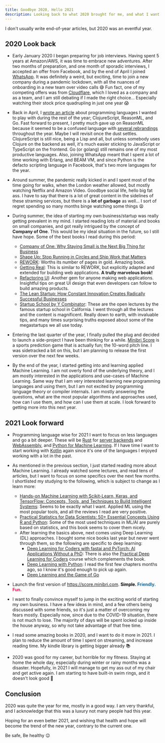 ```yaml
---
title: Goodbye 2020, Hello 2021
description: Looking back to what 2020 brought for me, and what I want 2021 to bring.
---
```


I don't usually write end-of-year articles, but 2020 was an eventful year.

## 2020 Look back

- Early January 2020 I began preparing for job interviews. Having spent 5 years at Amazon/AWS, it was time to embrace new adventures. After two months of preparation, and one month of sporadic interviews, I accepted an offer from Facebook, and by the end of April I joined [WhatsApp](https://www.whatsapp.com/). It was definitely a weird, but exciting, time to join a new company during a pandemic lockdown, with all the nuances of onboarding in a new team over video calls 😅 Fun fact, one of my competing offers was from [Cloudflare](https://www.cloudflare.com/), which I loved as a company and as a team, and I am still debating if I made the right choice... Especially watching their stock price quadrupling in just one year 😱

- Back in April, I [wrote an article](https://www.lambrospetrou.com/articles/hobby-languages-for-2020/) about programming languages I wanted to play with during the rest of the year; ClojureScript, ReasonML, and Go. Fast forward to present, I pretty much gave up on ReasonML because it seemed to be a confused language with [several rebrandings](https://rescript-lang.org/bucklescript-rebranding) throughout the year. Maybe I will revisit once the dust settles. ClojureScript is still nice, being a Lisp and all, but unless somebody uses Clojure on the backend as well, it's much easier sticking to JavaScript or TypeScript on the frontend. Go (or golang) still remains one of my most productive languages. Also, joining WhatsApp meant that I spent a lot of time working with Erlang, and BEAM VM, and since Python is the defacto scripting language in Facebook, that's two more languages for the year.

- Around summer, the pandemic really kicked in and I spent most of the time going for walks, when the London weather allowed, but mostly watching Netflix and Amazon Video. Goodbye social life, hello big fat ass. I have to say that there is a lot of great content in the sidelines of these straming services, but there is a **lot of garbage** as well... I sort of regret spending so many months binge watching some things 😫

- During summer, the idea of starting my own business/startup was really getting prevalent in my mind. I started reading lots of material and books on small companies, and got really intrigued by the concept of **Company of One**. This would be my ideal situation in the future, so I still have hope. Some of the best books I read during this period:
  * [Company of One: Why Staying Small is the Next Big Thing for Business](https://smile.amazon.co.uk/Company-One-Staying-Small-Business/dp/1328972356)
  * [Shape Up: Stop Running in Circles and Ship Work that Matters](https://basecamp.com/shapeup)
  * [REWORK](https://basecamp.com/books/rework): Worths its number of pages in gold. Amazing book.
  * [Getting Real](https://basecamp.com/books/getting-real): This is similar to REWORK, but explicitly adapted and extended for building web applications. **A trully marvelous book!**
  * [Refactoring UI](https://refactoringui.com/book/): Another gem for anyone making web applications. Insightful tips on great UI design that even developers can follow to build amazing products.
  * [The Lean Startup: How Constant Innovation Creates Radically Successful Businesses](https://smile.amazon.co.uk/Lean-Startup-Innovation-Successful-Businesses/dp/0670921602)
  * [Startup School by Y Combinator](https://www.startupschool.org/curriculum): These are the open lectures by the famous startup school in California. I went through all the lectures and the content is magnificent. Really down to earth, with invaluable tips, and many times surprising truths exposed about some of the megastartups we all use today.

- Entering the last quarter of the year, I finally pulled the plug and decided to launch a side-project I have been thinking for a while. [Minibri Score](https://www.lambrospetrou.com/articles/minibri-score-the-inception/) is a sports prediction game that is actually fun; the 10-word pitch line. I was sidetracked a bit on this, but I am planning to release the first version over the next few weeks.

- By the end of the year, I started getting into and learning applied Machine Learning. I am not overly fond of the underlying theory, and I am mostly interested in the applications and use-cases of Machine Learning. Same way that I am very interested learning new programming languages and using them, but I am not excited by programming language theory or compiler internals. I am mostly answering the questions, what are the most popular algorithms and approaches used, how can I use them, and how can I use them at scale. I look forward to getting more into this next year.

## 2021 Look forward

- Programming language wise for 2021 I want to focus on less languages and go a bit deeper. These will be [Rust](https://www.rust-lang.org/) for [server backends](rust-lang.org/what/networking) and [WebAssembly](https://www.rust-lang.org/what/wasm), and [Python for Machine Learning](https://scikit-learn.org/stable/). If I have time I want to start working with [Kotlin](https://kotlinlang.org/) again since it's one of the languages I enjoyed working with a lot in the past.

- As mentioned in the previous section, I just started reading more about Machine Learning. I already watched some lectures, and read tens of articles, but I want to focus on some specifics over the next few months. I shortlisted my studying to the following, which is subject to change as I learn more:
  * [Hands-on Machine Learning with Scikit-Learn, Keras, and TensorFlow: Concepts, Tools, and Techniques to Build Intelligent Systems](https://smile.amazon.co.uk/gp/product/1492032646): Seems to be exactly what I want. Applied ML using the most popular tools, and all the reviews I read are very positive.
  * [Practical Statistics for Data Scientists: 50+ Essential Concepts Using R and Python](https://smile.amazon.co.uk/gp/product/149207294X/): Some of the most used techniques in ML/AI are purely based on statistics, and this book seems to cover them nicely.
  * After learning the basics above, next comes using Deep Learning (DL) approaches. I bought some nice books last year but never went through them, so the following are specific to deep learning:
    - [Deep Learning for Coders with fastai and PyTorch: AI Applications Without a PhD](https://smile.amazon.co.uk/gp/product/1492045527): There is also the [Practical Deep Learning for Coders](https://course.fast.ai/) course which complements the book.
    - [Deep Learning with Python](https://www.manning.com/books/deep-learning-with-python): I read the first few chapters months ago, so I know it's good enough to pick up again.
    - [Deep Learning and the Game of Go](https://www.manning.com/books/deep-learning-and-the-game-of-go)

- Launch the first version of <https://score.minibri.com>. <strong><span style="color: black">Simple.</span> <span style="color: #146396">Friendly.</span> <span style="color: #ff1154">Fun.</span></strong>

- I want to finally convince myself to jump in the exciting world of starting my own business. I have a few ideas in mind, and a few others being discussed with some friends, so it's just a matter of overcoming my fears mostly. Especially now, since due to the COVID-19 situation, there is not much to lose. The majority of days will be spent locked up inside the house anyway, so why not take advantage of that free time.

- I read some amazing books in 2020, and I want to do it more in 2021. I plan to reduce the amount of time I spent on streaming, and increase reading time. My kindle library is getting bigger already 📚

- 2020 was good for my career, but horrible for my fitness. Staying at home the whole day, especially during winter or rainy months was a disaster. Hopefully, in 2021 I will manage to get my ass out of my chair and get active again. I am starting to have built-in swim rings, and it doesn't look good 🐷 

## Conclusion

2020 was quite the year for me, mostly in a good way. I am very thankful, and I acknowledge that this was a luxury not many people had this year.

Hoping for an even better 2021, and wishing that health and hope will become the trend of the new year, contrary to the current one.

Be safe, Be healthy 😉

